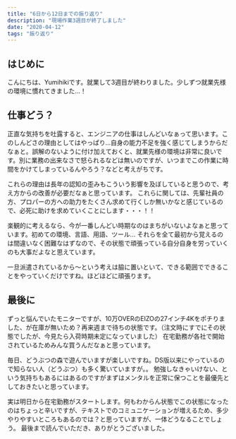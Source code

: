 ```yaml
---
title: "6日から12日までの振り返り"
description: "現場作業3週目が終了しました"
date: "2020-04-12"
tags: "振り返り"
---
```


## はじめに

こんにちは、Yumihikiです。就業して3週目が終わりました。少しずつ就業先様の環境に慣れてきました...！

## 仕事どう？

正直な気持ちを吐露すると、エンジニアの仕事はしんどいなぁって思います。このしんどさの理由としてはやっぱり...自身の能力不足を強く感じてしまうからだなぁと。誤解のないように付け加えておくと、就業先様の環境は非常に良いです。別に業務の出来なさで怒られるなどは無いのですが、いつまでこの作業に時間をかけてしまっているんやろう？などと考えがちです。

これらの理由は長年の認知の歪みもこういう影響を及ぼしていると思うので、考え方からの改善が必要だなぁと思っています。
これらに関しては、先輩社員の方、プロパーの方への助力をたくさん求めて行くしか無いかなと感じているので、必死に助けを求めていくことにします・・・！！

楽観的に考えるなら、今が一番しんどい時期なのはまちがいないよなぁと思っています。初めての環境、言語、用語、ツール... それらを全て最初から覚えるのは間違いなく困難なはずなので、その状態で頑張っている自分自身を労っていくのも大事だよなと思えています。

一旦派遣されているから〜という考えは脇に置いといて、できる範囲でできることをやっていくだけですね。ほどほどに頑張ります。

## 最後に

ずっと悩んでいたモニターですが、10万OVERのEIZOの27インチ4Kをポチりました、が在庫が無いため？再来週まで待ちの状態です。（注文時にすでにその状態でしたが、今見たら入荷時期未定になっていました）
在宅勤務が各社で開始されているためみんな買うんだなぁと思っています。

毎日、どうぶつの森で遊んでいますが楽しいですね。DS版以来にやっているので知らない人（どうぶつ）も多く驚いていますが。。
勉強しなきゃいけない、という気持ちもあるにはあるのですがまずはメンタルを正常に保つことを最優先としておきたいと思っています。

実は明日から在宅勤務がスタートします。何もわからん状態でこの状態になったのはちょっと辛いですが、テキストでのコミュニケーションが増えるため、多少やりやすいところもあるのでは？と思っていますが、一体どうなることでしょう。
最後まで読んでいただき、ありがとうございました。

